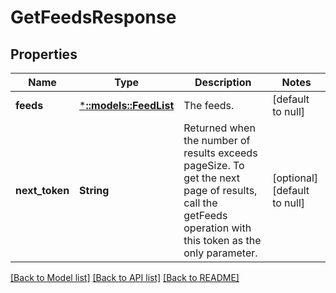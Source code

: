 # GetFeedsResponse

## Properties
Name | Type | Description | Notes
------------ | ------------- | ------------- | -------------
**feeds** | [***::models::FeedList**](FeedList.md) | The feeds. | [default to null]
**next_token** | **String** | Returned when the number of results exceeds pageSize. To get the next page of results, call the getFeeds operation with this token as the only parameter. | [optional] [default to null]

[[Back to Model list]](../README.md#documentation-for-models) [[Back to API list]](../README.md#documentation-for-api-endpoints) [[Back to README]](../README.md)


